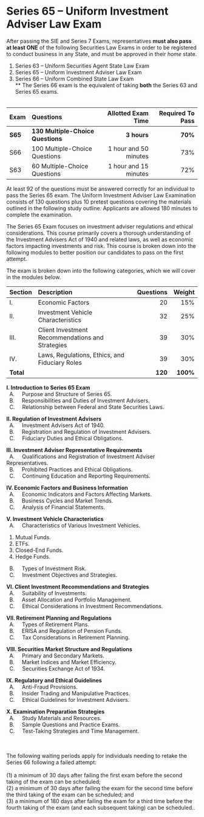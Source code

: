 # Series 65 – Uniform Investment Adviser Law Exam</br>

After passing the SIE and Series 7 Exams, representatives **must also pass at least ONE** of the following Securities Law Exams in order to be registered to conduct business in any State, and must be approved in their *home* state.

1. Series 63 – Uniform Securities Agent State Law Exam </br>
2. Series 65 – Uniform Investment Adviser Law Exam</br>
3. Series 66 – Uniform Combined State Law Exam</br>
** The Series 66 exam is the equivalent of taking **both** the Series 63 and Series 65 exams.</br></br>

| Exam    | Questions | Allotted Exam Time | Required To Pass |
| :-------- | :------- | -------: |-------: |
| **S65**    | **130 Multiple-Choice Questions**    | **3 hours**   | **70%** |
| S66    | 100 Multiple-Choice Questions   | 1 hour and 50 minutes   | 73% |
| S63    | 60 Multiple-Choice Questions    | 1 hour and 15 minutes    | 72% |

At least 92 of the questions must be answered correctly for an individual to pass the Series 65 exam. The Uniform Investment Adviser Law Examination consists of 130 questions plus 10 pretest questions covering the materials outlined in the following study outline. Applicants are allowed 180 minutes to complete the examination.


The Series 65 Exam  focuses on investment adviser regulations and ethical considerations. This course primarily covers a thorough understanding of the Investment Advisers Act of 1940 and related laws, as well as economic factors impacting investments and risk. This course is broken down into the following modules to better position our candidates to pass on the first attempt.


The exam is broken down into the following categories, which we will cover in the modules below.

| Section    | Description | Questions | Weight |
| :-------- | :------- | -------: |-------: |
| I. | Economic Factors  | 20 | 15% |
| II. | Investment Vehicle Characteristics  | 32 | 25% |
| III. | Client Investment Recommendations and Strategies | 39 |  30% |
| IV. | Laws, Regulations, Ethics, and Fiduciary Roles  | 39 | 30% |
| **Total** |  | **120** | **100%** |


**I. Introduction to Series 65 Exam**</br>
&nbsp; A. &nbsp; &nbsp; Purpose and Structure of Series 65.</br>
&nbsp; B. &nbsp; &nbsp; Responsibilities and Duties of Investment Advisers.</br>
&nbsp; C. &nbsp; &nbsp; Relationship between Federal and State Securities Laws.</br>

**II. Regulation of Investment Advisers**</br>
&nbsp; A. &nbsp; &nbsp; Investment Advisers Act of 1940.</br>
&nbsp; B. &nbsp; &nbsp; Registration and Regulation of Investment Advisers.</br>
&nbsp; C. &nbsp; &nbsp; Fiduciary Duties and Ethical Obligations.</br>

**III. Investment Adviser Representative Requirements**</br>
&nbsp; A. &nbsp; &nbsp; Qualifications and Registration of Investment Adviser Representatives.</br>
&nbsp; B. &nbsp; &nbsp; Prohibited Practices and Ethical Obligations.</br>
&nbsp; C. &nbsp; &nbsp; Continuing Education and Reporting Requirements.</br>

**IV. Economic Factors and Business Information**</br>
&nbsp; A. &nbsp; &nbsp; Economic Indicators and Factors Affecting Markets.</br>
&nbsp; B. &nbsp; &nbsp; Business Cycles and Market Trends.</br>
&nbsp; C. &nbsp; &nbsp;   Analysis of Financial Statements.</br>

**V. Investment Vehicle Characteristics**</br>
&nbsp; A. &nbsp; &nbsp; Characteristics of Various Investment Vehicles.</br>
1. Mutual Funds.</br>
2. ETFs.</br>
3. Closed-End Funds.</br>
4. Hedge Funds.</br>

&nbsp; B. &nbsp; &nbsp; Types of Investment Risk.</br>
&nbsp; C. &nbsp; &nbsp; Investment Objectives and Strategies.</br>

**VI. Client Investment Recommendations and Strategies**</br>
&nbsp; A. &nbsp; &nbsp; Suitability of Investments.</br>
&nbsp; B. &nbsp; &nbsp; Asset Allocation and Portfolio Management.</br>
&nbsp; C. &nbsp; &nbsp; Ethical Considerations in Investment Recommendations.</br>

**VII. Retirement Planning and Regulations**</br>
&nbsp; A. &nbsp; &nbsp; Types of Retirement Plans.</br>
&nbsp; B. &nbsp; &nbsp; ERISA and Regulation of Pension Funds.</br>
&nbsp; C. &nbsp; &nbsp; Tax Considerations in Retirement Planning.</br>

**VIII. Securities Market Structure and Regulations**</br>
&nbsp; A. &nbsp; &nbsp; Primary and Secondary Markets.</br>
&nbsp; B. &nbsp; &nbsp; Market Indices and Market Efficiency.</br>
&nbsp; C. &nbsp; &nbsp; Securities Exchange Act of 1934.</br>

**IX. Regulatory and Ethical Guidelines**</br>
&nbsp; A. &nbsp; &nbsp; Anti-Fraud Provisions.</br>
&nbsp; B. &nbsp; &nbsp; Insider Trading and Manipulative Practices.</br>
&nbsp; C. &nbsp; &nbsp; Ethical Guidelines for Investment Advisers.</br>

**X. Examination Preparation Strategies**</br>
&nbsp; A. &nbsp; &nbsp; Study Materials and Resources.</br>
&nbsp; B. &nbsp; &nbsp; Sample Questions and Practice Exams.</br>
&nbsp; C. &nbsp; &nbsp; Test-Taking Strategies and Time Management.</br>


</br></br>
The following waiting periods apply for individuals needing to retake the Series 66 following a failed attempt:</br>
</br>
(1) a minimum of 30 days after failing the first exam before the second taking of the exam can be scheduled;</br>
(2) a minimum of 30 days after failing the exam for the second time before the third taking of the exam can be scheduled; and</br>
(3) a minimum of 180 days after failing the exam for a third time before the fourth taking of the exam (and each subsequent taking) can be scheduled..</br>

</br>
